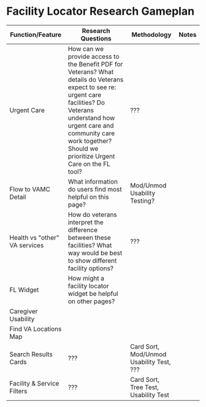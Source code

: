 # Facility Locator Research Gameplan

Function/Feature | Research Questions | Methodology | Notes
-----------------|--------------------|-------------|-------
Urgent Care | How can we provide access to the Benefit PDF for Veterans? What details do Veterans expect to see re: urgent care facilities? Do Veterans understand how urgent care and community care work together? Should we prioritize Urgent Care on the FL tool? |  ??? | 
Flow to VAMC Detail | What information do users find most helpful on this page?  | Mod/Unmod Usability Testing? | 
Health vs "other" VA services | How do veterans interpret the difference between these facilities? What way would be best to show different facility options? | ??? | 
FL Widget | How might a facility locator widget be helpful on other pages?
Caregiver Usability | 
Find VA Locations Map |
Search Results Cards | ??? | Card Sort, Mod/Unmod Usability Test, ??? | 
Facility & Service Filters | ??? | Card Sort, Tree Test, Usability Test | 
